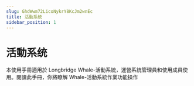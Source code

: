 ```yaml
---
slug: GhdWwm72LicoNykrY8KcJm2wnEc
title: 活動系统
sidebar_position: 1
---
```



# 活動系统


本使用手冊適用於 Longbridge Whale-活動系統，運營系統管理員和使用成員使用。閱讀此手冊，你將瞭解 Whale-活動系統作業功能操作

